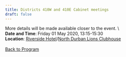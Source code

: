 ```yaml
---
title: Districts 410W and 410E Cabinet meetings
draft: false
---
```


More details will be made available closer to the event. \\
\
**Date and Time**: Friday 01 May 2020, 13:15-15:30 \
**Location**: [Riverside Hotel](/venue)/[North Durban Lions Clubhouse](http://northdurbanlions.org.za/club-details/meetings-and-location)
\
\
[Back to Program](/program)
